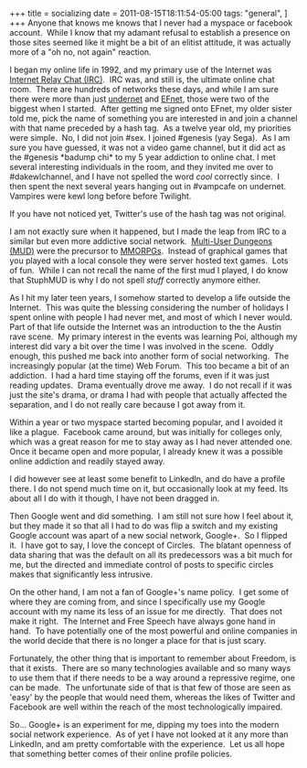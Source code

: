 +++
title = socializing
date = 2011-08-15T18:11:54-05:00
tags:
  "general",
]
+++
Anyone that knows me knows that I never had a myspace or facebook account.  While I know that my adamant refusal to establish a presence on those sites seemed like it might be a bit of an elitist attitude, it was actually more of a "oh no, not again" reaction.

I began my online life in 1992, and my primary use of the Internet was <a title="Wikipedia page for IRC" href="http://en.wikipedia.org/wiki/IRC" target="_blank">Internet Relay Chat (IRC)</a>.  IRC was, and still is, the ultimate online chat room.  There are hundreds of networks these days, and while I am sure there were more than just <a title="Undernet Chat Network" href="http://www.undernet.org/" target="_blank">undernet</a> and <a title="Eris Free Network" href="http://www.efnet.org/" target="_blank">EFnet</a>, those were two of the biggest when I started.  After getting me signed onto EFnet, my older sister told me, pick the name of something you are interested in and join a channel with that name preceded by a hash tag.  As a twelve year old, my priorities were simple.  No, I did not join #sex. I joined #genesis (yay Sega).  As I am sure you have guessed, it was not a video game channel, but it did act as the #genesis \*badump chi\* to my 5 year addiction to online chat. I met several interesting individuals in the room, and they invited me over to #dakewlchannel, and I have not spelled the word _cool_ correctly since.  I then spent the next several years hanging out in #vampcafe on undernet.  Vampires were kewl long before before Twilight.

If you have not noticed yet, Twitter's use of the hash tag was not original.

I am not exactly sure when it happened, but I made the leap from IRC to a similar but even more addictive social network.  <a title="Wikipedia page for MUD" href="http://en.wikipedia.org/wiki/MUD" target="_blank">Multi-User Dungeons (MUD)</a> were the precursor to <a title="Wikipedia page for MMORPG" href="http://en.wikipedia.org/wiki/MMORPG" target="_blank">MMORPGs</a>.  Instead of graphical games that you played with a local console they were server hosted text games.  Lots of fun.  While I can not recall the name of the first mud I played, I do know that StuphMUD is why I do not spell _stuff_ correctly anymore either.

As I hit my later teen years, I somehow started to develop a life outside the Internet.  This was quite the blessing considering the number of holidays I spent online with people I had never met, and most of which I never would.  Part of that life outside the Internet was an introduction to the the Austin rave scene.  My primary interest in the events was learning Poi, although my interest did vary a bit over the time I was involved in the scene.  Oddly enough, this pushed me back into another form of social networking.  The increasingly popular (at the time) Web Forum.  This too became a bit of an addiction.  I had a hard time staying off the forums, even if it was just reading updates.  Drama eventually drove me away.  I do not recall if it was just the site's drama, or drama I had with people that actually affected the separation, and I do not really care because I got away from it.

Within a year or two myspace started becoming popular, and I avoided it like a plague.  Facebook came around, but was initially for colleges only, which was a great reason for me to stay away as I had never attended one.  Once it became open and more popular, I already knew it was a possible online addiction and readily stayed away.

I did however see at least some benefit to LinkedIn, and do have a profile there. I do not spend much time on it, but occasionally look at my feed. Its about all I do with it though, I have not been dragged in.

Then Google went and did something.  I am still not sure how I feel about it, but they made it so that all I had to do was flip a switch and my existing Google account was apart of a new social network, Google+.  So I flipped it.  I have got to say, I love the concept of Circles.  The blatant openness of data sharing that was the default on all its predecessors was a bit much for me, but the directed and immediate control of posts to specific circles makes that significantly less intrusive.

On the other hand, I am not a fan of Google+'s name policy.  I get some of where they are coming from, and since I specifically use my Google account with my name its less of an issue for me directly.  That does not make it right.  The Internet and Free Speech have always gone hand in hand.  To have potentially one of the most powerful and online companies in the world decide that there is no longer a place for that is just scary.

Fortunately, the other thing that is important to remember about Freedom, is that it exists.  There are so many technologies available and so many ways to use them that if there needs to be a way around a repressive regime, one can be made.  The unfortunate side of that is that few of those are seen as 'easy' by the people that would need them, whereas the likes of Twitter and Facebook are well within the reach of the most technologically impaired.

So... Google+ is an experiment for me, dipping my toes into the modern social network experience.  As of yet I have not looked at it any more than LinkedIn, and am pretty comfortable with the experience.  Let us all hope that something better comes of their online profile policies.

&nbsp;
